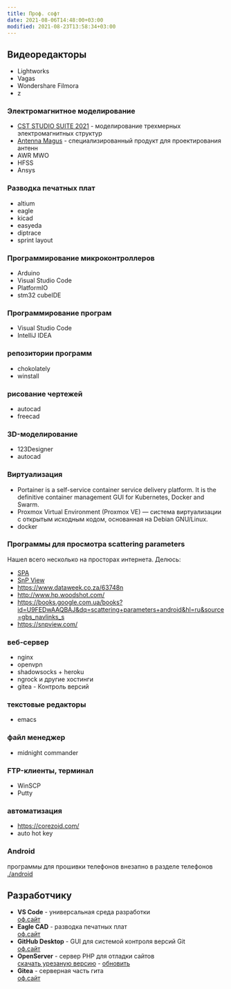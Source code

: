 ```yaml
---
title: Проф. софт
date: 2021-08-06T14:48:00+03:00
modified: 2021-08-23T13:58:34+03:00
---
```

## Видеоредакторы
- Lightworks
- Vagas
- Wondershare Filmora
- z

### Электромагнитное моделирование
- [CST STUDIO SUITE 2021](http://eurointech.ru/eda/microwave_design/cst/CST-STUDIO-SUITE.phtml) - моделирование трехмерных электромагнитных структур
- [Antenna Magus](http://eurointech.ru/eda/microwave_design/cst/Antenna-Magus.phtml) - специализированный продукт для проектирования антенн
- AWR MWO
- HFSS
- Ansys

### Разводка печатных плат
- altium
- eagle
- kicad
- easyeda
- diptrace
- sprint layout

### Программирование микроконтроллеров
- Arduino
- Visual Studio Code
- PlatformIO
- stm32 cubeIDE

### Программирование програм
- Visual Studio Code
- IntelliJ IDEA

### репозитории программ
- chokolately
- winstall

### рисование чертежей
- autocad
- freecad

### 3D-моделирование
- 123Designer
- autocad


### Виртуализация
- Portainer is a self-service container service delivery platform. It is the definitive container management GUI for Kubernetes, Docker and Swarm.
- Proxmox Virtual Environment (Proxmox VE) — система виртуализации с открытым исходным кодом, основанная на Debian GNU/Linux.
- docker

### Программы для просмотра scattering parameters

Нашел всего несколько на просторах интернета. Делюсь:
* [SPA](https://www.ag-rf-engineering.de/products/software/s-parameter-viewer/)
* [SnP View](#)
* https://www.dataweek.co.za/63748n
* http://www.hp.woodshot.com/
* https://books.google.com.ua/books?id=U9FEDwAAQBAJ&dq=scattering+parameters+android&hl=ru&source=gbs_navlinks_s
* https://snpview.com/


### веб-сервер
- nginx
- openvpn
- shadowsocks + heroku
- ngrock и другие хостинги
- gitea - Контроль версий


### текстовые редакторы
- emacs

### файл менеджер
- midnight commander

### FTP-клиенты, терминал
- WinSCP
- Putty



### автоматизация
- <https://corezoid.com/>
- auto hot key

### Android
программы для прошивки телефонов внезапно в разделе телефонов [./android](./android)

## Разработчику
- **VS Code** - универсальная среда разработки  
  [оф.сайт](#)
- **Eagle CAD** - разводка печатных плат  
  [оф.сайт](#)
- **GitHub Desktop** - GUI для системой контроля версий Git  
  [оф.сайт](#)
- **OpenServer** - сервер PHP для отладки сайтов  
  [скачать урезаную версию](#) -
  [обновить](#)
- **Gitea** - серверная часть гита<br>
  [оф.сайт](#)


